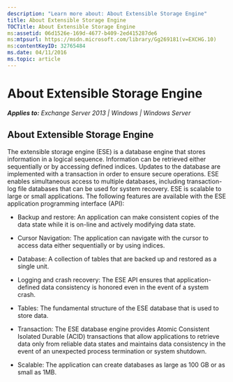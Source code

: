 ```yaml
---
description: "Learn more about: About Extensible Storage Engine"
title: About Extensible Storage Engine
TOCTitle: About Extensible Storage Engine
ms:assetid: 06d1526e-169d-4677-b409-2ed415287de6
ms:mtpsurl: https://msdn.microsoft.com/library/Gg269181(v=EXCHG.10)
ms:contentKeyID: 32765484
ms.date: 04/11/2016
ms.topic: article
---
```


# About Extensible Storage Engine


_**Applies to:** Exchange Server 2013 | Windows | Windows Server_

## About Extensible Storage Engine

The extensible storage engine (ESE) is a database engine that stores information in a logical sequence. Information can be retrieved either sequentially or by accessing defined indices. Updates to the database are implemented with a transaction in order to ensure secure operations. ESE enables simultaneous access to multiple databases, including transaction-log file databases that can be used for system recovery. ESE is scalable to large or small applications. The following features are available with the ESE application programming interface (API):

  - Backup and restore: An application can make consistent copies of the data state while it is on-line and actively modifying data state.

  - Cursor Navigation: The application can navigate with the cursor to access data either sequentially or by using indices.

  - Database: A collection of tables that are backed up and restored as a single unit.

  - Logging and crash recovery: The ESE API ensures that application-defined data consistency is honored even in the event of a system crash.

  - Tables: The fundamental structure of the ESE database that is used to store data.

  - Transaction: The ESE database engine provides Atomic Consistent Isolated Durable (ACID) transactions that allow applications to retrieve data only from reliable data states and maintains data consistency in the event of an unexpected process termination or system shutdown.

  - Scalable: The application can create databases as large as 100 GB or as small as 1MB.


